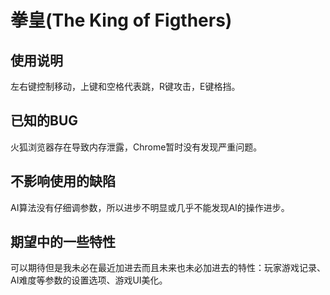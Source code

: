 # 拳皇(The King of Figthers) #
## 使用说明 ##
左右键控制移动，上键和空格代表跳，R键攻击，E键格挡。
## 已知的BUG ##
火狐浏览器存在导致内存泄露，Chrome暂时没有发现严重问题。
## 不影响使用的缺陷 ##
AI算法没有仔细调参数，所以进步不明显或几乎不能发现AI的操作进步。
## 期望中的一些特性 ##
可以期待但是我未必在最近加进去而且未来也未必加进去的特性：玩家游戏记录、AI难度等参数的设置选项、游戏UI美化。